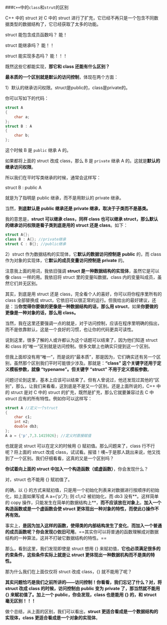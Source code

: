###`C++`中的`class`和`strut`的区别

C++ 中的 struct 对 C 中的 struct 进行了扩充，它已经不再只是一个包含不同数据类型的数据结构了，它已经获取了太多的功能。

struct 能包含成员函数吗？ 能！

struct 能继承吗？ 能！！

struct 能实现多态吗？ 能！！！

既然这些它都能实现，**那它和 class 还能有什么区别？**

**最本质的一个区别就是默认的访问控制**，体现在两个方面：

1）默认的继承访问权限。struct是public的，class是private的。

你可以写如下的代码：

```C++
struct A
{
    char a;
};
struct B : A
{
    char b;
};
```

这个时候 B 是 `public` 继承 A 的。

如果都将上面的 struct 改成 class，那么 B 是 `private` 继承 A 的。这就是**默认的继承访问权限**。

所以我们在平时写类继承的时候，通常会这样写：

struct B : public A

就是为了指明是 public 继承，而不是用默认的 private 继承。

当然，**到底默认是 public 继承还是 private 继承，取决于子类而不是基类。**

我的意思是，**struct 可以继承 class，同样 class 也可以继承 struct，那么默认的继承访问权限是看子类到底是用的 struct 还是 class**。如下：

```C++
struct A{}; 
class B : A{}; //private继承
struct C : B{}; //public继承
```

2）struct 作为数据结构的实现体，它**默认的数据访问控制是 public** 的，而 class 作为对象的实现体，它**默认的成员变量访问控制是 private** 的。

注意我上面的用词，我依旧强调 **struct 是一种数据结构的实现体**，虽然它是可以像 class 一样的用。我依旧将 struct 里的变量叫数据，class 内的变量叫成员，虽然它们并无区别。

其实，到底是用 struct 还是 class，完全看个人的喜好，你可以将你程序里所有的 class 全部替换成 struct，它依旧可以很正常的运行。但我给出的最好建议，还是：当**你觉得你要做的更像是一种数据结构的话，那么用 struct**，如果**你要做的更像是一种对象的话，那么用 class。**

当然，我在这里还要强调一点的就是，对于访问控制，应该在程序里明确的指出，而不是依靠默认，这是一个良好的习惯，也让你的代码更具可读性。

说到这里，很多了解的人或许都认为这个话题可以结束了，因为他们知道 struct 和 class 的“唯一”区别就是访问控制。很多文献上也确实只提到这一个区别。

但我上面却没有用“唯一”，而是说的“最本质”，那是因为，它们确实还有另一个区别，虽然那个区别我们平时可能很少涉及。那就是：**“class” 这个关键字还用于定义模板参数，就像 “typename”。但关键字 “struct” 不用于定义模板参数**。

问题讨论到这里，基本上应该可以结束了。但有人曾说过，他还发现过其他的“区别”，那么，让我们来看看，这到底是不是又一个区别。还是上面所说的，C++ 中的 struct 是对 C 中的 struct 的扩充，既然是扩充，那么它就要兼容过去 C 中 struct 应有的所有特性。例如你可以这样写：

```C++
struct A //定义一个struct
{
    char c1;
    int n2;
    double db3;
};
A a = {'p',7,3.1415926}; //定义时直接赋值
```



也就是说 struct 可以在定义的时候用 {} 赋初值。那么问题来了，class 行不行呢？将上面的 struct 改成 class，试试看。报错！噢~于是那人跳出来说，他又找到了一个区别。我们仔细看看，这真的又是一个区别吗？

**你试着向上面的 struct 中加入一个构造函数（或虚函数）**，你会发现什么？

对，struct 也不能用 {} 赋初值了。

的确，以 {} 的方式来赋初值，只是用一个初始化列表来对数据进行按顺序的初始化，如上面如果写成 A a={'p',7}; 则 c1,n2 被初始化，而 db3 没有**。这样简单的 copy 操作，只能发生在简单的数据结构上**，**而不应该放在对象上**。**加入一个构造函数或是一个虚函数会使 struct 更体现出一种对象的特性，而使此{}操作不再有效。**

事实上，**是因为加入这样的函数，使得类的内部结构发生了变化**。**而加入一个普通的成员函数呢？你会发现{}依旧可用**。==其实你可以将普通的函数理解成对数据结构的一种算法，这并不打破它数据结构的特性。==

那么，看到这里，我们发现即使是 struct 想用 {} 来赋初值，**它也必须满足很多的约束条件，这些条件实际上就是让 struct 更体现出一种数据机构而不是类的特性。**

那为什么我们在上面仅仅将 struct 改成 class，{} 就不能用了呢？

**其实问题恰巧是我们之前所讲的——访问控制！你看看，我们忘记了什么？对，将 struct 改成 class 的时候，访问控制由 public 变为 private 了，那当然就不能用 {} 来赋初值了。加上一个 public，你会发现，class 也是能用 {} 的，和 struct 毫无区别！！！**

做个总结，从上面的区别，我们可以看出，**struct 更适合看成是一个数据结构的实现体，class 更适合看成是一个对象的实现体**。

